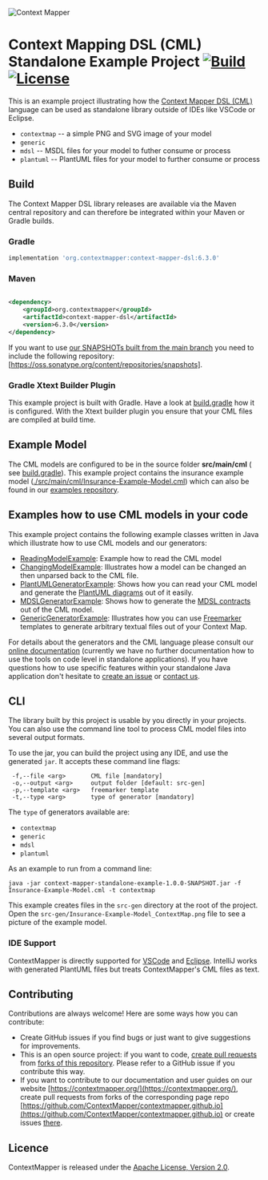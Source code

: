 ![Context Mapper](https://raw.githubusercontent.com/wiki/ContextMapper/context-mapper-dsl/logo/cm-logo-github-small.png)

# Context Mapping DSL (CML) Standalone Example Project [![Build](https://github.com/ContextMapper/context-mapper-standalone-example/actions/workflows/build.yml/badge.svg)](https://github.com/ContextMapper/context-mapper-standalone-example/actions) [![License](https://img.shields.io/badge/License-Apache%202.0-blue.svg)](https://opensource.org/licenses/Apache-2.0)

This is an example project illustrating how the
[Context Mapper DSL (CML)](https://github.com/ContextMapper/context-mapper-dsl)
language can be used as standalone library outside of IDEs like VSCode or 
Eclipse.

* `contextmap` -- a simple PNG and SVG image of your model
* `generic`
* `mdsl` -- MSDL files for your model to futher consume or process
* `plantuml` -- PlantUML files for your model to further consume or process

## Build

The Context Mapper DSL library releases are available via the Maven central
repository and can therefore be integrated within your Maven or Gradle builds.

### Gradle

```gradle
implementation 'org.contextmapper:context-mapper-dsl:6.3.0'
```

### Maven

```xml

<dependency>
    <groupId>org.contextmapper</groupId>
    <artifactId>context-mapper-dsl</artifactId>
    <version>6.3.0</version>
</dependency>
```

If you want to use
[our SNAPSHOTs built from the main branch](https://github.com/ContextMapper/context-mapper-dsl)
you need to include the following repository:
[https://oss.sonatype.org/content/repositories/snapshots].

### Gradle Xtext Builder Plugin

This example project is built with Gradle. Have a look at
[build.gradle](./build.gradle) how it is configured. With the Xtext builder
plugin you ensure that your CML files are compiled at build time.

## Example Model

The CML models are configured to be in the source folder **src/main/cml** (
see [build.gradle](./build.gradle)). This example project contains the
insurance example model
([./src/main/cml/Insurance-Example-Model.cml](./src/main/cml/Insurance-Example-Model.cml))
which can also be found in our
[examples repository](https://github.com/ContextMapper/context-mapper-examples).

## Examples how to use CML models in your code

This example project contains the following example classes written in Java
which illustrate how to use CML models and our generators:

* [ReadingModelExample](./src/main/java/org/contextmapper/standalone/example/ReadingModelExample.java):
  Example how to read the CML model
* [ChangingModelExample](./src/main/java/org/contextmapper/standalone/example/ChangingModelExample.java):
  Illustrates how a model can be changed an then unparsed back to the CML
  file.
* [PlantUMLGeneratorExample](./src/main/java/org/contextmapper/standalone/example/PlantUMLGeneratorExample.java):
  Shows how you can read your CML model and generate
  the [PlantUML diagrams](https://contextmapper.org/docs/plant-uml/) out of it
  easily.
* [MDSLGeneratorExample](./src/main/java/org/contextmapper/standalone/example/MDSLGeneratorExample.java):
  Shows how to generate
  the [MDSL contracts](https://contextmapper.org/docs/mdsl/) out of the CML
  model.
* [GenericGeneratorExample](./src/main/java/org/contextmapper/standalone/example/GenericGeneratorExample.java):
  Illustrates how you can use [Freemarker](https://freemarker.apache.org/)
  templates to generate arbitrary textual files out of your Context Map.
 
For details about the generators and the CML language please consult our
[online documentation](https://contextmapper.org/docs) (currently we have no
further documentation how to use the tools on code level in standalone
applications).
If you have questions how to use specific features within your standalone Java
application don't hesitate to
[create an issue](https://github.com/ContextMapper/context-mapper-standalone-example/issues)
or [contact us](https://contextmapper.org/getting-involved/).

## CLI

The library built by this project is usable by you directly in your projects.
You can also use the command line tool to process CML model files into 
several output formats.

To use the jar, you can build the project using any IDE, and use the
generated `jar`.
It accepts these command line flags:

```
 -f,--file <arg>       CML file [mandatory]
 -o,--output <arg>     output folder [default: src-gen]
 -p,--template <arg>   freemarker template
 -t,--type <arg>       type of generator [mandatory]
```

The `type` of generators available are:

* `contextmap`
* `generic`
* `mdsl`
* `plantuml`

As an example to run from a command line:

```
java -jar context-mapper-standalone-example-1.0.0-SNAPSHOT.jar -f Insurance-Example-Model.cml -t contextmap
```

This example creates files in the `src-gen` directory at the root of the 
project. Open the `src-gen/Insurance-Example-Model_ContextMap.png` file to 
see a picture of the example model.

### IDE Support

ContextMapper is directly supported for
[VSCode](https://github.com/ContextMapper/vscode-extension) and
[Eclipse](https://contextmapper.org/docs/eclipse/).
IntelliJ works with generated PlantUML files but treats ContextMapper's CML 
files as text.

## Contributing

Contributions are always welcome! Here are some ways how you can contribute:

* Create GitHub issues if you find bugs or just want to give suggestions for
  improvements.
* This is an open source project: if you want to
  code, [create pull requests](https://help.github.com/articles/creating-a-pull-request/)
  from
  [forks of this repository](https://help.github.com/articles/fork-a-repo/).
  Please refer to a GitHub issue if you contribute this way.
* If you want to contribute to our documentation and user guides on our
  website [https://contextmapper.org/](https://contextmapper.org/), create
  pull requests from forks of the corresponding page repo
  [https://github.com/ContextMapper/contextmapper.github.io](https://github.com/ContextMapper/contextmapper.github.io)
  or create issues
  [there](https://github.com/ContextMapper/contextmapper.github.io/issues).

## Licence

ContextMapper is released under the
[Apache License, Version 2.0](http://www.apache.org/licenses/LICENSE-2.0).
